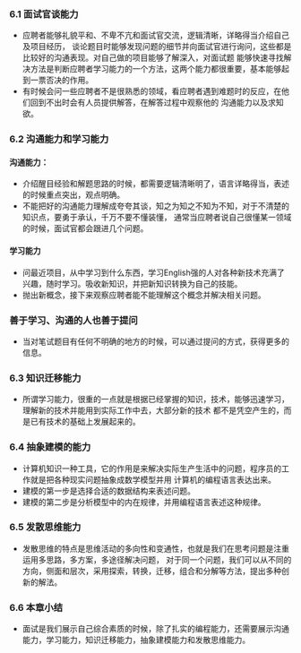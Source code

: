 ### 6.1 面试官谈能力* 应聘者能够礼貌平和、不卑不亢和面试官交流，逻辑清晰，详略得当介绍自己及项目经历，谈论题目时能够发现问题的细节并向面试官进行询问，这些都是比较好的沟通表现。对自己做的项目能够了解深入，对面试题能够快速寻找解决方法是判断应聘者学习能力的一个方法，这两个能力都很重要，基本能够起到一票否决的作用。* 有时候会问一些应聘者不是很熟悉的领域，看应聘者遇到难题时的反应，在他们回到不出时会有人员提供解答，在解答过程中观察他的沟通能力以及求知欲。### 6.2 沟通能力和学习能力#### 沟通能力：* 介绍醒目经验和解题思路的时候，都需要逻辑清晰明了，语言详略得当，表述的时候重点突出，观点明确。* 不能把好的沟通能力理解成夸夸其谈，知之为知之不知为不知，对于不清楚的知识点，要勇于承认，千万不要不懂装懂，通常当应聘者说自己很懂某一领域的时候，面试官都会跟进几个问题。#### 学习能力* 问最近项目，从中学习到什么东西，学习English强的人对各种新技术充满了兴趣，随时学习。吸收新知识，并把新知识转换为自己的技能。* 抛出新概念，接下来观察应聘者能不能理解这个概念并解决相关问题。### 善于学习、沟通的人也善于提问* 当对笔试题目有任何不明确的地方的时候，可以通过提问的方式，获得更多的信息。### 6.3 知识迁移能力* 所谓学习能力，很重的一点就是根据已经掌握的知识，技术，能够迅速学习，理解新的技术并能用到实际工作中去，大部分新的技术都不是凭空产生的，而是已有技术的基础上发展起来的。### 6.4 抽象建模的能力* 计算机知识一种工具，它的作用是来解决实际生产生活中的问题，程序员的工作就是把各种现实问题抽象成数学模型并用计算机的编程语言表达出来。* 建模的第一步是选择合适的数据结构来表述问题。* 建模的第二步是分析模型中的内在规律，并用编程语言表述这种规律。### 6.5 发散思维能力* 发散思维的特点是思维活动的多向性和变通性，也就是我们在思考问题是注重运用多思路，多方案，多途径解决问题，对于同一个问题，我们可以从不同的方向，侧面和层次，采用探索，转换，迁移，组合和分解等方法，提出多种创新的解法。### 6.6 本章小结* 面试是我们展示自己综合素质的时候，除了扎实的编程能力，还需要展示沟通能力，学习能力，知识迁移能力，抽象建模能力和发散思维能力。